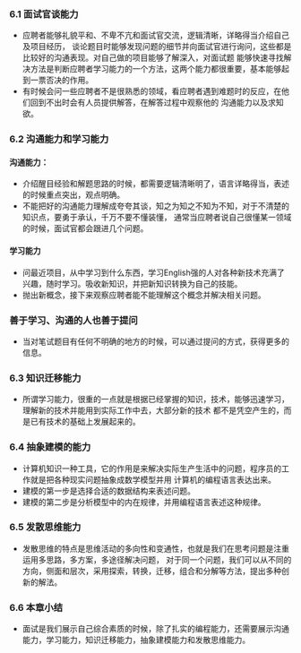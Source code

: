 ### 6.1 面试官谈能力* 应聘者能够礼貌平和、不卑不亢和面试官交流，逻辑清晰，详略得当介绍自己及项目经历，谈论题目时能够发现问题的细节并向面试官进行询问，这些都是比较好的沟通表现。对自己做的项目能够了解深入，对面试题能够快速寻找解决方法是判断应聘者学习能力的一个方法，这两个能力都很重要，基本能够起到一票否决的作用。* 有时候会问一些应聘者不是很熟悉的领域，看应聘者遇到难题时的反应，在他们回到不出时会有人员提供解答，在解答过程中观察他的沟通能力以及求知欲。### 6.2 沟通能力和学习能力#### 沟通能力：* 介绍醒目经验和解题思路的时候，都需要逻辑清晰明了，语言详略得当，表述的时候重点突出，观点明确。* 不能把好的沟通能力理解成夸夸其谈，知之为知之不知为不知，对于不清楚的知识点，要勇于承认，千万不要不懂装懂，通常当应聘者说自己很懂某一领域的时候，面试官都会跟进几个问题。#### 学习能力* 问最近项目，从中学习到什么东西，学习English强的人对各种新技术充满了兴趣，随时学习。吸收新知识，并把新知识转换为自己的技能。* 抛出新概念，接下来观察应聘者能不能理解这个概念并解决相关问题。### 善于学习、沟通的人也善于提问* 当对笔试题目有任何不明确的地方的时候，可以通过提问的方式，获得更多的信息。### 6.3 知识迁移能力* 所谓学习能力，很重的一点就是根据已经掌握的知识，技术，能够迅速学习，理解新的技术并能用到实际工作中去，大部分新的技术都不是凭空产生的，而是已有技术的基础上发展起来的。### 6.4 抽象建模的能力* 计算机知识一种工具，它的作用是来解决实际生产生活中的问题，程序员的工作就是把各种现实问题抽象成数学模型并用计算机的编程语言表达出来。* 建模的第一步是选择合适的数据结构来表述问题。* 建模的第二步是分析模型中的内在规律，并用编程语言表述这种规律。### 6.5 发散思维能力* 发散思维的特点是思维活动的多向性和变通性，也就是我们在思考问题是注重运用多思路，多方案，多途径解决问题，对于同一个问题，我们可以从不同的方向，侧面和层次，采用探索，转换，迁移，组合和分解等方法，提出多种创新的解法。### 6.6 本章小结* 面试是我们展示自己综合素质的时候，除了扎实的编程能力，还需要展示沟通能力，学习能力，知识迁移能力，抽象建模能力和发散思维能力。